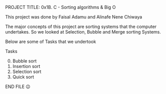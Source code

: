 PROJECT TITLE: 0x1B. C - Sorting algorithms & Big O

This project was done by Faisal Adamu and Alinafe Nene Chiwaya

The major concepts of this project are sorting systems that the computer undertakes.
So we looked at Selection, Bubble and Merge sorting Systems.

Below are some of Tasks that we undertook

Tasks

0. Bubble sort
1. Insertion sort
2. Selection sort
3. Quick sort

END FILE 😉
